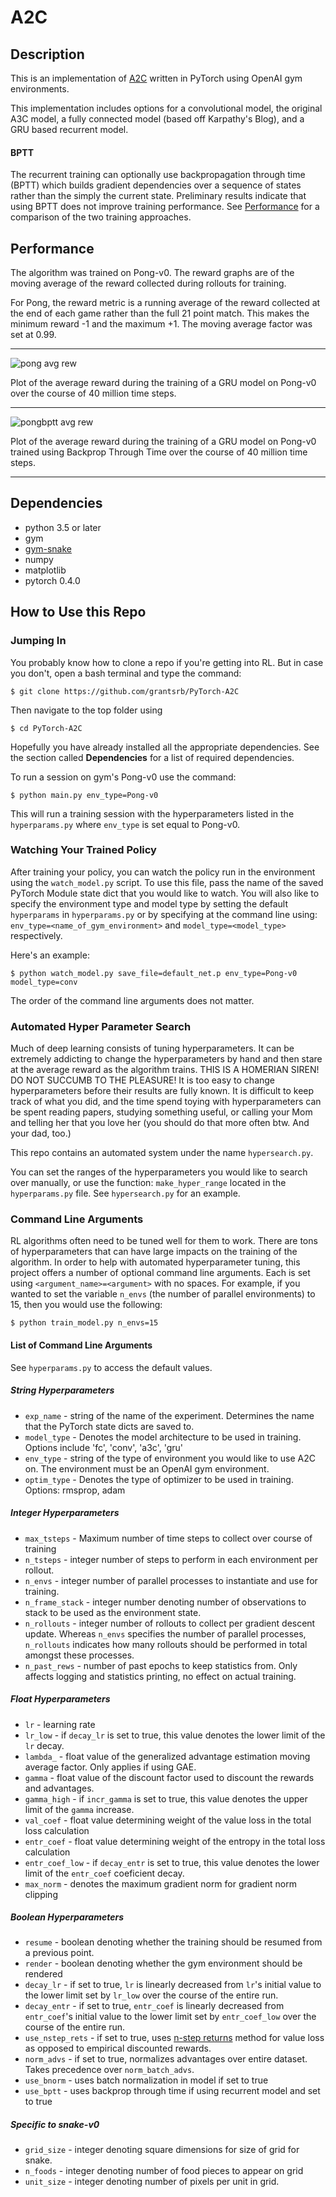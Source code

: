 # A2C

## Description
This is an implementation of [A2C](https://blog.openai.com/baselines-acktr-a2c/) written in PyTorch using OpenAI gym environments.

This implementation includes options for a convolutional model, the original A3C model, a fully connected model (based off Karpathy's Blog), and a GRU based recurrent model. 

#### BPTT
The recurrent training can optionally use backpropagation through time (BPTT) which builds gradient dependencies over a sequence of states rather than the simply the current state. Preliminary results indicate that using BPTT does not improve training performance. See [Performance](#Performance) for a comparison of the two training approaches.

## <a name="Performance">Performance</a>
The algorithm was trained on Pong-v0. The reward graphs are of the moving average of the reward collected during rollouts for training.

For Pong, the reward metric is a running average of the reward collected at the end of each game rather than the full 21 point match. This makes the minimum reward -1 and the maximum +1. The moving average factor was set at 0.99.

------------------

![pong avg rew](./figures/pong_AvgRew.png)

Plot of the average reward during the training of a GRU model on Pong-v0 over the course of 40 million time steps.

------------------

![pongbptt avg rew](./figures/pongbptt_AvgRew.png)

Plot of the average reward during the training of a GRU model on Pong-v0 trained using Backprop Through Time over the course of 40 million time steps.

------------------

## Dependencies
- python 3.5 or later
- gym
- [gym-snake](https://github.com/grantsrb/Gym-Snake)
- numpy
- matplotlib
- pytorch 0.4.0

## How to Use this Repo
### Jumping In
You probably know how to clone a repo if you're getting into RL. But in case you don't, open a bash terminal and type the command:

    $ git clone https://github.com/grantsrb/PyTorch-A2C

Then navigate to the top folder using

    $ cd PyTorch-A2C

Hopefully you have already installed all the appropriate dependencies. See the section called **Dependencies** for a list of required dependencies.

To run a session on gym's Pong-v0 use the command:

    $ python main.py env_type=Pong-v0

This will run a training session with the hyperparameters listed in the `hyperparams.py` where `env_type` is set equal to Pong-v0.

### Watching Your Trained Policy
After training your policy, you can watch the policy run in the environment using the `watch_model.py` script. To use this file, pass the name of the saved PyTorch Module state dict that you would like to watch. You will also like to specify the environment type and model type by setting the default `hyperparams` in `hyperparams.py` or by specifying at the command line using: `env_type=<name_of_gym_environment>` and `model_type=<model_type>` respectively.

Here's an example:

    $ python watch_model.py save_file=default_net.p env_type=Pong-v0 model_type=conv

The order of the command line arguments does not matter.

### Automated Hyper Parameter Search
Much of deep learning consists of tuning hyperparameters. It can be extremely addicting to change the hyperparameters by hand and then stare at the average reward as the algorithm trains. THIS IS A HOMERIAN SIREN! DO NOT SUCCUMB TO THE PLEASURE! It is too easy to change hyperparameters before their results are fully known. It is difficult to keep track of what you did, and the time spend toying with hyperparameters can be spent reading papers, studying something useful, or calling your Mom and telling her that you love her (you should do that more often btw. And your dad, too.)

This repo contains an automated system under the name `hypersearch.py`. 

You can set the ranges of the hyperparameters you would like to search over manually, or use the function: `make_hyper_range` located in the `hyperparams.py` file. See `hypersearch.py` for an example.

### Command Line Arguments
RL algorithms often need to be tuned well for them to work. There are tons of hyperparameters that can have large impacts on the training of the algorithm. In order to help with automated hyperparameter tuning, this project offers a number of optional command line arguments. Each is set using `<argument_name>=<argument>` with no spaces. For example, if you wanted to set the variable `n_envs` (the number of parallel environments) to 15, then you would use the following:

    $ python train_model.py n_envs=15

#### List of Command Line Arguments
See `hyperparams.py` to access the default values.

##### String Hyperparameters
* `exp_name` - string of the name of the experiment. Determines the name that the PyTorch state dicts are saved to.
* `model_type` - Denotes the model architecture to be used in training. Options include 'fc', 'conv', 'a3c', 'gru'
* `env_type` - string of the type of environment you would like to use A2C on. The environment must be an OpenAI gym environment.
* `optim_type` - Denotes the type of optimizer to be used in training. Options: rmsprop, adam

##### Integer Hyperparameters
* `max_tsteps` - Maximum number of time steps to collect over course of training
* `n_tsteps` - integer number of steps to perform in each environment per rollout.
* `n_envs` - integer number of parallel processes to instantiate and use for training.
* `n_frame_stack` - integer number denoting number of observations to stack to be used as the environment state.
* `n_rollouts` - integer number of rollouts to collect per gradient descent update. Whereas `n_envs` specifies the number of parallel processes, `n_rollouts` indicates how many rollouts should be performed in total amongst these processes. 
* `n_past_rews` - number of past epochs to keep statistics from. Only affects logging and statistics printing, no effect on actual training.

##### Float Hyperparameters
* `lr` - learning rate
* `lr_low` - if `decay_lr` is set to true, this value denotes the lower limit of the `lr` decay.
* `lambda_` - float value of the generalized advantage estimation moving average factor. Only applies if using GAE.
* `gamma` - float value of the discount factor used to discount the rewards and advantages.
* `gamma_high` - if `incr_gamma` is set to true, this value denotes the upper limit of the `gamma` increase.
* `val_coef` - float value determining weight of the value loss in the total loss calculation
* `entr_coef` - float value determining weight of the entropy in the total loss calculation
* `entr_coef_low` - if `decay_entr` is set to true, this value denotes the lower limit of the `entr_coef` coeficient decay.
* `max_norm` - denotes the maximum gradient norm for gradient norm clipping

##### Boolean Hyperparameters
* `resume` - boolean denoting whether the training should be resumed from a previous point.
* `render` - boolean denoting whether the gym environment should be rendered
* `decay_lr` - if set to true, `lr` is linearly decreased from `lr`'s initial value to the lower limit set by `lr_low` over the course of the entire run.
* `decay_entr` - if set to true, `entr_coef` is linearly decreased from `entr_coef`'s initial value to the lower limit set by `entr_coef_low` over the course of the entire run.
* `use_nstep_rets` - if set to true, uses [n-step returns](https://arxiv.org/abs/1705.07445) method for value loss as opposed to empirical discounted rewards.
* `norm_advs` - if set to true, normalizes advantages over entire dataset. Takes precedence over `norm_batch_advs`.
* `use_bnorm` - uses batch normalization in model if set to true
* `use_bptt` - uses backprop through time if using recurrent model and set to true

##### Specific to snake-v0
* `grid_size` - integer denoting square dimensions for size of grid for snake.
* `n_foods` - integer denoting number of food pieces to appear on grid
* `unit_size` - integer denoting number of pixels per unit in grid.


